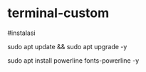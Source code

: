 # terminal-custom

#instalasi

sudo apt update && sudo apt upgrade -y

sudo apt install powerline fonts-powerline -y
